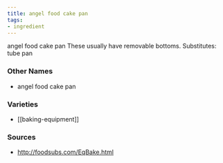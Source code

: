 ```yaml
---
title: angel food cake pan
tags:
- ingredient
---
```

angel food cake pan These usually have removable bottoms. Substitutes: tube pan

### Other Names

* angel food cake pan

### Varieties

* [[baking-equipment]]

### Sources
* http://foodsubs.com/EqBake.html
